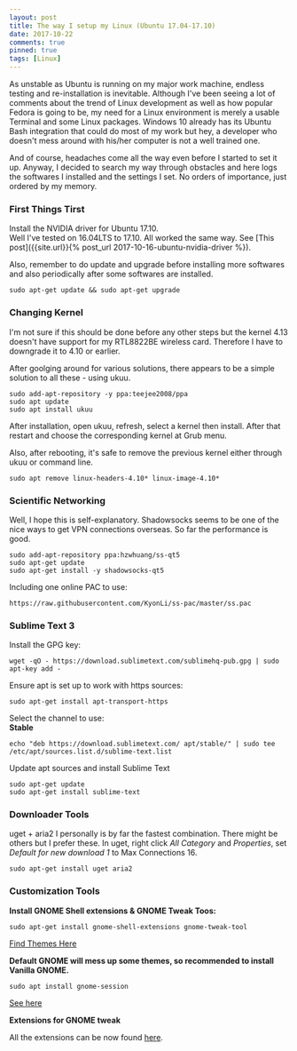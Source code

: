 ```yaml
---
layout: post
title: The way I setup my Linux (Ubuntu 17.04-17.10)
date: 2017-10-22
comments: true
pinned: true
tags: [Linux]
---
```


As unstable as Ubuntu is running on my major work machine, endless testing and re-installation is inevitable. Although I've been seeing a lot of comments about the trend of Linux development as well as how popular Fedora is going to be, my need for a Linux environment is merely a usable Terminal and some Linux packages. Windows 10 already has its Ubuntu Bash integration that could do most of my work but hey, a developer who doesn't mess around with his/her computer is not a well trained one. 

And of course, headaches come all the way even before I started to set it up. Anyway, I decided to search my way through obstacles and here logs the softwares I installed and the settings I set. No orders of importance, just ordered by my memory. 

<!--more-->

### First Things Tirst
Install the NVIDIA driver for Ubuntu 17.10.  
Well I've tested on 16.04LTS to 17.10. All worked the same way. See [This post]({{site.url}}{% post_url 2017-10-16-ubuntu-nvidia-driver %}).

Also, remember to do update and upgrade before installing more softwares and also periodically after some softwares are installed. 
``` shell
sudo apt-get update && sudo apt-get upgrade
```

### Changing Kernel
I'm not sure if this should be done before any other steps but the kernel 4.13 doesn't have support for my RTL8822BE wireless card. Therefore I have to downgrade it to 4.10 or earlier.

After goolging around for various solutions, there appears to be a simple solution to all these - using ukuu. 
``` shell 
sudo add-apt-repository -y ppa:teejee2008/ppa
sudo apt update
sudo apt install ukuu
```
After installation, open ukuu, refresh, select a kernel then install. After that restart and choose the corresponding kernel at Grub menu. 

Also, after rebooting, it's safe to remove the previous kernel either through ukuu or command line.
``` shell
sudo apt remove linux-headers-4.10* linux-image-4.10*
```

### Scientific Networking
Well, I hope this is self-explanatory. Shadowsocks seems to be one of the nice ways to get VPN connections overseas. So far the performance is good. 
``` shell
sudo add-apt-repository ppa:hzwhuang/ss-qt5
sudo apt-get update
sudo apt-get install -y shadowsocks-qt5
```
Including one online PAC to use:
``` shell  
https://raw.githubusercontent.com/KyonLi/ss-pac/master/ss.pac 
```

### Sublime Text 3
Install the GPG key:
``` shell
wget -qO - https://download.sublimetext.com/sublimehq-pub.gpg | sudo apt-key add -
```
Ensure apt is set up to work with https sources: 
``` shell
sudo apt-get install apt-transport-https
```
Select the channel to use:  
**Stable**
``` shell
echo "deb https://download.sublimetext.com/ apt/stable/" | sudo tee /etc/apt/sources.list.d/sublime-text.list
```
Update apt sources and install Sublime Text 
``` shell
sudo apt-get update
sudo apt-get install sublime-text
```

### Downloader Tools
uget + aria2 I personally is by far the fastest combination. There might be others but I prefer these. In uget, right click *All Category* and *Properties*, set *Default for new download 1* to Max Connections 16. 
``` shell
sudo apt-get install uget aria2
```

### Customization Tools
**Install GNOME Shell extensions & GNOME Tweak Toos:**
``` shell
sudo apt-get install gnome-shell-extensions gnome-tweak-tool
```
[Find Themes Here](https://www.gnome-look.org/)

**Default GNOME will mess up some themes, so recommended to install Vanilla GNOME.**
``` shell
sudo apt install gnome-session
```
[See here](http://www.omgubuntu.co.uk/2017/10/install-vanilla-gnome-shell-ubuntu-17-10)

**Extensions for GNOME tweak**

All the extensions can be now found [here](https://extensions.gnome.org/). 